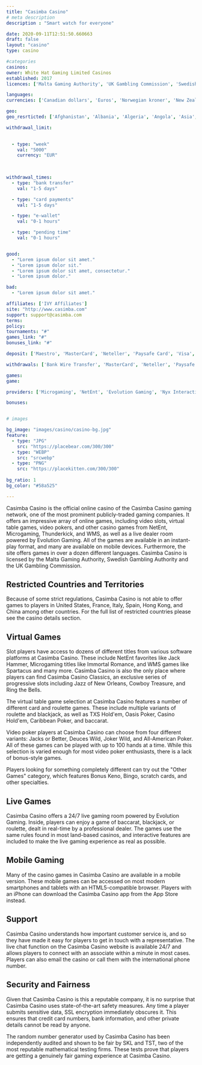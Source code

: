 ```yaml
---
title: "Casimba Casino"
# meta description
description : "Smart watch for everyone"

date: 2020-09-11T12:51:50.660663
draft: false
layout: "casino" 
type: casino

#categories
casinos: 
owner: White Hat Gaming Limited Casinos
established: 2017
licences: ['Malta Gaming Authority', 'UK Gambling Commission', 'Swedish Gambling Authority']

languages: 
currencies: ['Canadian dollars', 'Euros', 'Norwegian kroner', 'New Zealand dollars', 'Swedish kronor']

geo: 
geo_resrticted: ['Afghanistan', 'Albania', 'Algeria', 'Angola', 'Asia', 'Australia', 'Australian Capital Territory', 'New South Wales', 'Northern Territory', 'Queensland', 'South Australia', 'Tasmania', 'Victoria', 'Western Australia', 'Belgium', 'Bolivia', 'Bulgaria', 'Cuba', 'Denmark', 'Ecuador', 'Ethiopia', 'France', 'Germany', 'Schleswig-Holstein', 'Ghana', 'Guyana', 'Hungary', 'Indonesia', 'Iran', 'Iraq', 'Israel', 'Italy', 'Kenya', 'Laos', 'Latvia', 'Lithuania', 'Myanmar [Burma]', 'Netherlands', 'Nigeria', 'North Korea', 'Pakistan', 'Panama', 'Papua New Guinea', 'Poland', 'Puerto Rico', 'Romania', 'Russia', 'Réunion', 'Singapore', 'Slovenia', 'South Africa', 'Spain', 'Sri Lanka', 'Sudan', 'Switzerland', 'Syria', 'São Tomé and Príncipe', 'Tanzania', 'Thailand', 'Turkey', 'U.S. Minor Outlying Islands', 'Uganda', 'Ukraine', 'United States', 'Alabama', 'Alaska', 'American Samoa', 'Arizona', 'Arkansas', 'California', 'Colorado', 'Connecticut', 'Delaware', 'District of Columbia', 'Florida', 'Georgia(US)', 'Guam', 'Hawaii', 'Idaho', 'Illinois', 'Indiana', 'Iowa', 'Kansas', 'Kentucky', 'Louisiana', 'Maine', 'Maryland', 'Massachusetts', 'Michigan', 'Minnesota', 'Mississippi', 'Missouri', 'Montana', 'Nebraska', 'Nevada', 'New Hampshire', 'New Jersey', 'New Mexico', 'New York', 'North Carolina', 'North Dakota', 'Northern Mariana Islands', 'Ohio', 'Oklahoma', 'Oregon', 'Pennsylvania', 'Rhode Island', 'South Carolina', 'South Dakota', 'Tennessee', 'Texas', 'U.S. Virgin Islands', 'Utah', 'Vermont', 'Virginia', 'Washington', 'West Virginia', 'Wisconsin', 'Wyoming', 'Vietnam', 'Yemen', 'Zimbabwe']

withdrawal_limit:

  
  - type: "week"
    val: "5000"
    currency: "EUR"
  
  

withdrawal_times:
  - type: "bank transfer"
    val: "1-5 days"

  - type: "card payments"
    val: "1-5 days"

  - type: "e-wallet"
    val: "0-1 hours"

  - type: "pending time"
    val: "0-1 hours"


good:
  - "Lorem ipsum dolor sit amet."
  - "Lorem ipsum dolor sit."
  - "Lorem ipsum dolor sit amet, consectetur."
  - "Lorem ipsum dolor."

bad:
  - "Lorem ipsum dolor sit amet."

affiliates: ['IVY Affiliates']
site: "http://www.casimba.com"
support: support@casimba.com
terms:
policy:
tournaments: "#"
games_link: "#"
bonuses_link: "#"

deposit: ['Maestro', 'MasterCard', 'Neteller', 'Paysafe Card', 'Visa', 'Skrill']

withdrawals: ['Bank Wire Transfer', 'MasterCard', 'Neteller', 'Paysafe Card', 'Visa', 'Skrill']

games: 
game:

providers: ['Microgaming', 'NetEnt', 'Evolution Gaming', 'Nyx Interactive', '1x2Games', 'Blueprint Gaming', 'Aristocrat', 'Genesis Gaming', 'Leander Games', 'Amaya (Chartwell)', 'Quickspin', 'Rabcat', 'Merkur Gaming', 'Probability', 'Ezugi', 'Thunderkick', '2 By 2 Gaming', 'Big Time Gaming', 'Games Warehouse', 'Elk Studios', 'Lightning Box', 'Multicommerce Game Studio', 'Stakelogic', 'Foxium']

bonuses:


# images

bg_image: "images/casino/casino-bg.jpg"  
feature:
  - type: "JPG" 
    src: "https://placebear.com/300/300"
  - type: "WEBP"
    src: "srcwebp"
  - type: "PNG"
    src: "https://placekitten.com/300/300"  
 
bg_ratio: 1 
bg_color: "#58a525"  

---
```


Casimba Casino is the official online casino of the Casimba Casino gaming network, one of the most prominent publicly-traded gaming companies. It offers an impressive array of online games, including video slots, virtual table games, video pokers, and other casino games from NetEnt, Microgaming, Thunderkick, and WMS, as well as a live dealer room powered by Evolution Gaming. All of the games are available in an instant-play format, and many are available on mobile devices. Furthermore, the site offers games in over a dozen different languages. Casimba Casino is licensed by the Malta Gaming Authority, Swedish Gambling Authority and the UK Gambling Commission.

## Restricted Countries and Territories
Because of some strict regulations, Casimba Casino is not able to offer games to players in United States, France, Italy, Spain, Hong Kong, and China among other countries. For the full list of restricted countries please see the casino details section.

## Virtual Games
Slot players have access to dozens of different titles from various software platforms at Casimba Casino. These include NetEnt favorites like Jack Hammer, Microgaming titles like Immortal Romance, and WMS games like Spartacus and many more. Casimba Casino is also the only place where players can find Casimba Casino Classics, an exclusive series of progressive slots including Jazz of New Orleans, Cowboy Treasure, and Ring the Bells.

The virtual table game selection at Casimba Casino features a number of different card and roulette games. These include multiple variants of roulette and blackjack, as well as TXS Hold'em, Oasis Poker, Casino Hold'em, Caribbean Poker, and baccarat.

Video poker players at Casimba Casino can choose from four different variants: Jacks or Better, Deuces Wild, Joker Wild, and All-American Poker. All of these games can be played with up to 100 hands at a time. While this selection is varied enough for most video poker enthusiasts, there is a lack of bonus-style games.

Players looking for something completely different can try out the "Other Games" category, which features Bonus Keno, Bingo, scratch cards, and other specialties.

## Live Games
Casimba Casino offers a 24/7 live gaming room powered by Evolution Gaming. Inside, players can enjoy a game of baccarat, blackjack, or roulette, dealt in real-time by a professional dealer. The games use the same rules found in most land-based casinos, and interactive features are included to make the live gaming experience as real as possible.

## Mobile Gaming
Many of the casino games in Casimba Casino are available in a mobile version. These mobile games can be accessed on most modern smartphones and tablets with an HTML5-compatible browser. Players with an iPhone can download the Casimba Casino app from the App Store instead.

## Support
Casimba Casino understands how important customer service is, and so they have made it easy for players to get in touch with a representative. The live chat function on the Casimba Casino website is available 24/7 and allows players to connect with an associate within a minute in most cases. Players can also email the casino or call them with the international phone number.

## Security and Fairness
Given that Casimba Casino is this a reputable company, it is no surprise that Casimba Casino uses state-of-the-art safety measures. Any time a player submits sensitive data, SSL encryption immediately obscures it. This ensures that credit card numbers, bank information, and other private details cannot be read by anyone.

The random number generator used by Casimba Casino has been independently audited and shown to be fair by SKL and TST, two of the most reputable mathematical testing firms. These tests prove that players are getting a genuinely fair gaming experience at Casimba Casino.